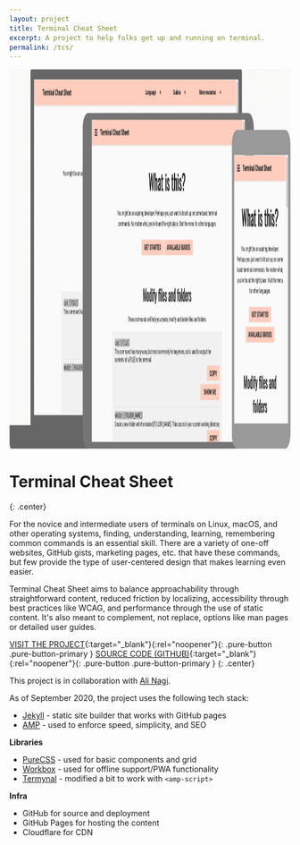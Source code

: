 ```yaml
---
layout: project
title: Terminal Cheat Sheet
excerpt: A project to help folks get up and running on terminal.
permalink: /tcs/
---
```


<div class="center"><img src="/images/tcs-multidevice.png" width="1411" height="679" alt="Screenshot of Terminal Cheat Sheet project on multiple devices" class="responsive" /></div>

# Terminal Cheat Sheet
{: .center}

For the novice and intermediate users of terminals on Linux, macOS, and other operating systems, finding, understanding, learning, remembering common commands is an essential skill. There are a variety of one-off websites, GitHub gists, marketing pages, etc. that have these commands, but few provide the type of user-centered design that makes learning even easier.

Terminal Cheat Sheet aims to balance approachability through straightforward content, reduced friction by localizing, accessibility through best practices like WCAG, and performance through the use of static content. It's also meant to complement, not replace, options like man pages or detailed user guides.

[VISIT THE PROJECT](https://terminalcheatsheet.com){:target="_blank"}{:rel="noopener"}{: .pure-button .pure-button-primary }
[SOURCE CODE (GITHUB)](https://github.com/devadvance/terminalcheatsheet){:target="_blank"}{:rel="noopener"}{: .pure-button .pure-button-primary }
{: .center}

This project is in collaboration with [Ali Nagi](https://alinagi.com).

As of September 2020, the project uses the following tech stack:

* [Jekyll](https://jekyllrb.com/) - static site builder that works with GitHub pages
* [AMP](https://amp.dev/documentation/components/) - used to enforce speed, simplicity, and SEO

**Libraries**

* [PureCSS](https://purecss.io/) - used for basic components and grid
* [Workbox](https://developers.google.com/web/tools/workbox) - used for offline support/PWA functionality
* [Termynal](https://github.com/ines/termynal) - modified a bit to work with `<amp-script>`

**Infra**

* GitHub for source and deployment
* GitHub Pages for hosting the content
* Cloudflare for CDN